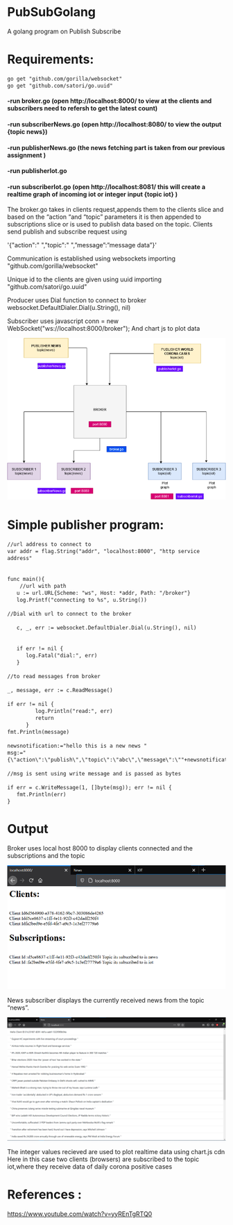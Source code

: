 # PubSubGolang
A golang program on Publish Subscribe 


# Requirements:
```golang
go get "github.com/gorilla/websocket"
go get "github.com/satori/go.uuid"
```


#### -run broker.go (open http://localhost:8000/  to view at the clients and subscribers need to refersh to 				get the latest count)
#### -run subscriberNews.go (open http://localhost:8080/   to view the output {topic news})
#### -run publisherNews.go (the news fetching part is taken from our previous assignment )

#### -run publisherIot.go
#### -run subscriberIot.go (open http://localhost:8081/  this will create a realtime graph of incoming 				iot or integer input {topic iot} )

The broker.go takes in clients request,appends them to the clients slice and based on the “action “and “topic” parameters it is then appended to subscriptions slice or is used to publish data based on the topic. 
Clients send publish and subscribe request using

 '{"action":"  ","topic":"  ",”message”:”message data”}'

Communication is established using websockets importing 
"github.com/gorilla/websocket"

Unique id to the clients are given using uuid importing
"github.com/satori/go.uuid"

Producer uses Dial function to connect to broker 
websocket.DefaultDialer.Dial(u.String(), nil)

Subscriber uses javascript 
conn = new WebSocket("ws://localhost:8000/broker"); 
And chart js to plot data 

![Image of ARCH](https://github.com/mcsoverlavdan/PubSubGolang/blob/main/pubsubassgn.png)


# Simple publisher program:

```golang
//url address to connect to
var addr = flag.String("addr", "localhost:8000", "http service address"


func main(){
	//url with path
   u := url.URL{Scheme: "ws", Host: *addr, Path: "/broker"}
   log.Printf("connecting to %s", u.String())

//Dial with url to connect to the broker

   c, _, err := websocket.DefaultDialer.Dial(u.String(), nil)


   if err != nil {
      log.Fatal("dial:", err)
   }

//to read messages from broker 

_, message, err := c.ReadMessage()

if err != nil {
         log.Println("read:", err)
         return
      }
fmt.Println(message)

newsnotification:="hello this is a new news "
msg:="{\"action\":\"publish\",\"topic\":\"abc\",\"message\":\""+newsnotification+"\"}"

//msg is sent using write message and is passed as bytes

if err = c.WriteMessage(1, []byte(msg)); err != nil {
   fmt.Println(err)
}
```







# Output
Broker uses local host 8000 to display clients connected and the subscriptions and the topic


![Image of output1](https://github.com/mcsoverlavdan/PubSubGolang/blob/main/Picture1.png)


News subscriber displays the currently received  news from the topic “news”.

![Image of output2](https://github.com/mcsoverlavdan/PubSubGolang/blob/main/Picture2.png)





The integer values recieved are used to plot realtime data using chart.js cdn
Here in this case two clients (browsers) are subscribed to the topic iot,where they receive data of daily corona positive cases



# References :
https://www.youtube.com/watch?v=yyREnTgRTQ0
